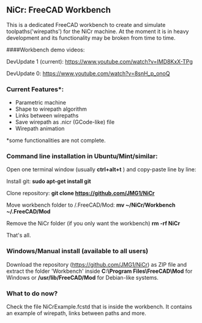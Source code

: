 ## NiCr: FreeCAD Workbench

This is a dedicated FreeCAD workbench to create and simulate toolpaths('wirepaths') for the NiCr machine.
At the moment it is in heavy development and its functionality may be broken from time to time.

####Workbench demo videos:

DevUpdate 1 (current): https://www.youtube.com/watch?v=IMD8KxX-TPg

DevUpdate 0: https://www.youtube.com/watch?v=8snH_p_onoQ


### Current Features*:
  - Parametric machine
  - Shape to wirepath algorithm
  - Links between wirepaths
  - Save wirepath as .nicr (GCode-like) file
  - Wirepath animation

  *some functionalities are not complete.

### Command line installation in Ubuntu/Mint/similar:
  Open one terminal window (usually **ctrl+alt+t** ) and copy-paste line by line:
  
  Install git:
  **sudo apt-get install git**
  
  Clone repository:
  **git clone https://github.com/JMG1/NiCr**
  
  Move workbench folder to /.FreeCAD/Mod:
  **mv ~/NiCr/Workbench ~/.FreeCAD/Mod**
  
  Remove the NiCr folder (if you only want the workbench)
  **rm -rf NiCr**
  
  That's all.


### Windows/Manual install (available to all users)
  Download the repository (https://github.com/JMG1/NiCr) as ZIP file and extract the folder 'Workbench' 
  inside **C:\Program Files\FreeCAD\Mod** for Windows or **/usr/lib/FreeCAD/Mod** for Debian-like systems.

### What to do now?
  Check the file NiCrExample.fcstd that is inside the workbench. It contains an example of wirepath, links between 
  paths and more.
  


